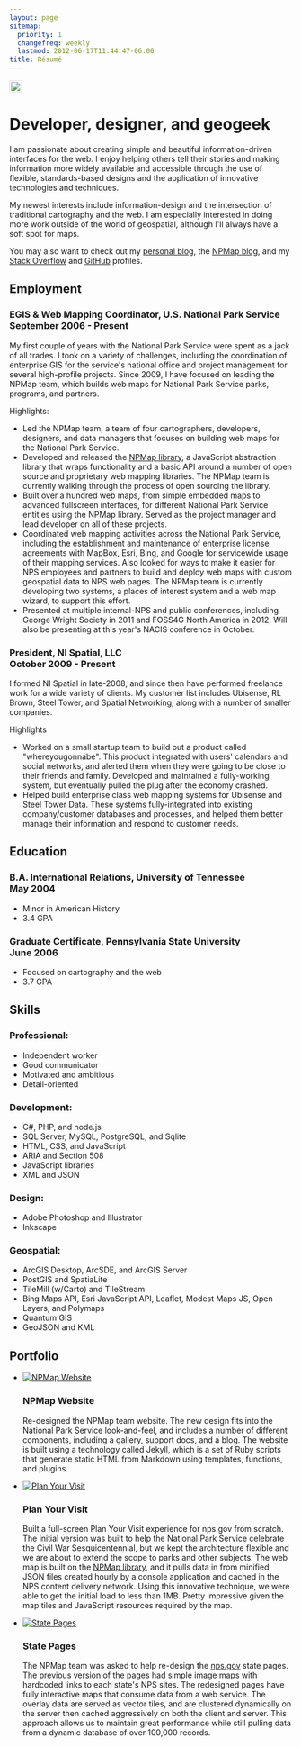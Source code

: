```yaml
---
layout: page
sitemap:
  priority: 1
  changefreq: weekly
  lastmod: 2012-06-17T11:44:47-06:00
title: Résumé
---
```


<div class="row-fluid">
  <div class="span2">
    <img src="/img/nate-irwin.jpeg" style="border:solid 1px #DDD;padding:2px;" />
  </div>
  <div class="span10">
    <h1>
      Developer, designer, and geogeek
    </h1>
    <p>
      I am passionate about creating simple and beautiful information-driven interfaces for the web. I enjoy helping others tell their stories and making information more widely available and accessible through the use of flexible, standards-based designs and the application of innovative technologies and techniques.
    </p>
    <p>
      My newest interests include information-design and the intersection of traditional cartography and the web. I am especially interested in doing more work outside of the world of geospatial, although I'll always have a soft spot for maps.
    </p>
    <p>
      You may also want to check out my <a href="/">personal blog</a>, the <a href="http://www.nps.gov/npmap/blog">NPMap blog</a>, and my <a href="http://stackoverflow.com/users/27540/nate">Stack Overflow</a> and <a href="http://github.com/nateirwin">GitHub</a> profiles.
    </p>
  </div>
</div>
<div class="row-fluid">
  <div class="span7">
    <h2>
      Employment
    </h2>
    <h3>
      EGIS & Web Mapping Coordinator, U.S. National Park Service<br>
      September 2006 - Present
    </h3>
    <p>
      My first couple of years with the National Park Service were spent as a jack of all trades. I took on a variety of challenges, including the coordination of enterprise GIS for the service's national office and project management for several high-profile projects. Since 2009, I have focused on leading the NPMap team, which builds web maps for National Park Service parks, programs, and partners.
    </p>
    <p>
      Highlights:
    </p>
    <ul>
      <li>
        Led the NPMap team, a team of four cartographers, developers, designers, and data managers that focuses on building web maps for the National Park Service.
      </li>
      <li>
        Developed and released the <a href="http://www.nps.gov/npmap/support/npmap-library.html">NPMap library</a>, a JavaScript abstraction library that wraps functionality and a basic API around a number of open source and proprietary web mapping libraries. The NPMap team is currently walking through the process of open sourcing the library.
      </li>
      <li>
        Built over a hundred web maps, from simple embedded maps to advanced fullscreen interfaces, for different National Park Service entities using the NPMap library. Served as the project manager and lead developer on all of these projects.
      </li>
      <li>
        Coordinated web mapping activities across the National Park Service, including the establishment and maintenance of enterprise license agreements with MapBox, Esri, Bing, and Google for servicewide usage of their mapping services. Also looked for ways to make it easier for NPS employees and partners to build and deploy web maps with custom geospatial data to NPS web pages. The NPMap team is currently developing two systems, a places of interest system and a web map wizard, to support this effort.
      </li>
      <li>
        Presented at multiple internal-NPS and public conferences, including George Wright Society in 2011 and FOSS4G North America in 2012. Will also be presenting at this year's NACIS conference in October.
      </li>
    </ul>
    <h3>
      President, NI Spatial, LLC<br>
      October 2009 - Present
    </h3>
    <p>
      I formed NI Spatial in late-2008, and since then have performed freelance work for a wide variety of clients. My customer list includes Ubisense, RL Brown, Steel Tower, and Spatial Networking, along with a number of smaller companies.
    </p>
    <p>
      Highlights
    </p>
    <ul>
      <li>
        Worked on a small startup team to build out a product called "whereyougonnabe". This product integrated with users' calendars and social networks, and alerted them when they were going to be close to their friends and family. Developed and maintained a fully-working system, but eventually pulled the plug after the economy crashed.
      </li>
      <li>
        Helped build enterprise class web mapping systems for Ubisense and Steel Tower Data. These systems fully-integrated into existing company/customer databases and processes, and helped them better manage their information and respond to customer needs.
      </li>
    </ul>
  </div>
  <div class="span5">
    <h2>
      Education
    </h2>
    <h3>
      B.A. International Relations, University of Tennessee<br>
      May 2004
    </h3>
    <ul>
      <li>
        Minor in American History
      </li>
      <li>
        3.4 GPA
      </li>
    </ul>
    <h3>
      Graduate Certificate, Pennsylvania State University<br>
      June 2006
    </h3>
    <ul>
      <li>
        Focused on cartography and the web
      </li>
      <li>
        3.7 GPA
      </li>
    </ul>
    <h2>
      Skills
    </h2>
    <h3>
      Professional:
    </h3>
    <ul>
      <li>
        Independent worker
      </li>
      <li>
        Good communicator
      </li>
      <li>
        Motivated and ambitious
      </li>
      <li>
        Detail-oriented
      </li>
    </ul>
    <h3>
      Development:
    </h3>
    <ul>
      <li>
        C#, PHP, and node.js
      </li>
      <li>
        SQL Server, MySQL, PostgreSQL, and Sqlite
      </li>
      <li>
        HTML, CSS, and JavaScript
      </li>
      <li>
        ARIA and Section 508
      </li>
      <li>
        JavaScript libraries
      </li>
      <li>
        XML and JSON
      </li>
    </ul>
    <h3>
      Design:
    </h3>
    <ul>
      <li>
        Adobe Photoshop and Illustrator
      </li>
      <li>
        Inkscape
      </li>
    </ul>
    <h3>
      Geospatial:
    </h3>
    <ul>
      <li>
        ArcGIS Desktop, ArcSDE, and ArcGIS Server
      </li>
      <li>
        PostGIS and SpatiaLite
      </li>
      <li>
        TileMill (w/Carto) and TileStream
      </li>
      <li>
        Bing Maps API, Esri JavaScript API, Leaflet, Modest Maps JS, Open Layers, and Polymaps 
      </li>
      <li>
        Quantum GIS
      </li>
      <li>
        GeoJSON and KML
      </li>
    </ul>
  </div>
</div>
<div class="row-fluid">
  <div class="span12">
    <h2>
      Portfolio
    </h2>
    <ul class="thumbnails">
      <li class="span4">
        <div class="thumbnail">
          <a href="http://www.nps.gov/npmap">
            <img src="img/npmap-website.jpg" alt="NPMap Website">
          </a>
          <h3>NPMap Website</h3>
          <p>
            Re-designed the NPMap team website. The new design fits into the National Park Service look-and-feel, and includes a number of different components, including a gallery, support docs, and a blog. The website is built using a technology called Jekyll, which is a set of Ruby scripts that generate static HTML from Markdown using templates, functions, and plugins.
          </p>
        </div>
      </li>
      <li class="span4">
        <div class="thumbnail">
          <a href="http://www.nps.gov/planyourvisit/civilwar">
            <img src="img/plan-your-visit.jpg" alt="Plan Your Visit">
          </a>
          <h3>
            Plan Your Visit
          </h3>
          <p>
            Built a full-screen Plan Your Visit experience for nps.gov from scratch. The initial version was built to help the National Park Service celebrate the Civil War Sesquicentennial, but we kept the architecture flexible and we are about to extend the scope to parks and other subjects. The web map is built on the <a href="http://www.nps.gov/npmap/support/npmap-library.html">NPMap library</a>, and it pulls data in from minified JSON files created hourly by a console application and cached in the NPS content delivery network. Using this innovative technique, we were able to get the initial load to less than 1MB. Pretty impressive given the map tiles and JavaScript resources required by the map.
          </p>
        </div>
      </li>
      <li class="span4">
        <div class="thumbnail">
          <a href="http://www.nps.gov/colorado">
            <img src="img/state-pages.jpg" alt="State Pages">
          </a>
          <h3>
            State Pages
          </h3>
          <p>
            The NPMap team was asked to help re-design the <a href="http://www.nps.gov">nps.gov</a> state pages. The previous version of the pages had simple image maps with hardcoded links to each state's NPS sites. The redesigned pages have fully interactive maps that consume data from a web service. The overlay data are served as vector tiles, and are clustered dynamically on the server then cached aggressively on both the client and server. This approach allows us to maintain great performance while still pulling data from a dynamic database of over 100,000 records.
          </p>
        </div>
      </li>
    </ul>
  </div>
</div>